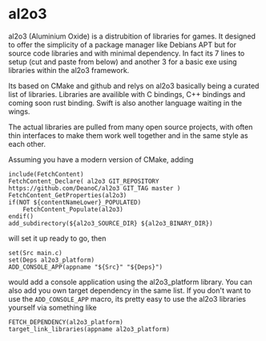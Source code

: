 # al2o3
al2o3 (Aluminium Oxide) is a distrubition of libraries for games. It designed to offer the simplicity of a package manager like Debians APT but for source code libraries and with minimal dependency. In fact its 7 lines to setup (cut and paste from below) and another 3 for a basic exe using libraries within the al2o3 framework.

Its based on CMake and github and relys on al2o3 basically being a curated list of libraries. Libraries are availible with C bindings, C++ bindings and coming soon rust binding. Swift is also another language waiting in the wings.

The actual libraries are pulled from many open source projects, with often thin interfaces to make them work well together and in the same style as each other.

Assuming you have a modern version of CMake, adding 

```
include(FetchContent)
FetchContent_Declare( al2o3 GIT_REPOSITORY https://github.com/DeanoC/al2o3 GIT_TAG master )
FetchContent_GetProperties(al2o3)
if(NOT ${contentNameLower}_POPULATED)
	FetchContent_Populate(al2o3)
endif()
add_subdirectory(${al2o3_SOURCE_DIR} ${al2o3_BINARY_DIR})
```
will set it up ready to go, then 

```
set(Src main.c)
set(Deps al2o3_platform)
ADD_CONSOLE_APP(appname "${Src}" "${Deps}")
```
would add a console application using the al2o3_platform library. You can also add you own target dependency in the same list. If you 
don't want to use the `ADD_CONSOLE_APP` macro, its pretty easy to use the al2o3 libraries yourself via something like

```
FETCH_DEPENDENCY(al2o3_platform)
target_link_libraries(appname al2o3_platform)
```
